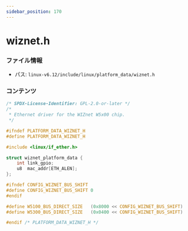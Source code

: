 ```yaml
---
sidebar_position: 170
---
```

# wiznet.h

### ファイル情報

- パス: `linux-v6.12/include/linux/platform_data/wiznet.h`

### コンテンツ

```h
/* SPDX-License-Identifier: GPL-2.0-or-later */
/*
 * Ethernet driver for the WIZnet W5x00 chip.
 */

#ifndef PLATFORM_DATA_WIZNET_H
#define PLATFORM_DATA_WIZNET_H

#include <linux/if_ether.h>

struct wiznet_platform_data {
	int	link_gpio;
	u8	mac_addr[ETH_ALEN];
};

#ifndef CONFIG_WIZNET_BUS_SHIFT
#define CONFIG_WIZNET_BUS_SHIFT 0
#endif

#define W5100_BUS_DIRECT_SIZE	(0x8000 << CONFIG_WIZNET_BUS_SHIFT)
#define W5300_BUS_DIRECT_SIZE	(0x0400 << CONFIG_WIZNET_BUS_SHIFT)

#endif /* PLATFORM_DATA_WIZNET_H */

```
